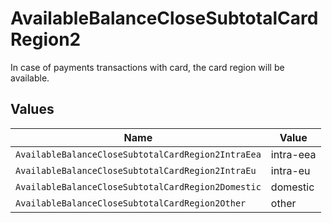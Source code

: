 # AvailableBalanceCloseSubtotalCardRegion2

In case of payments transactions with card, the card region will be available.


## Values

| Name                                               | Value                                              |
| -------------------------------------------------- | -------------------------------------------------- |
| `AvailableBalanceCloseSubtotalCardRegion2IntraEea` | intra-eea                                          |
| `AvailableBalanceCloseSubtotalCardRegion2IntraEu`  | intra-eu                                           |
| `AvailableBalanceCloseSubtotalCardRegion2Domestic` | domestic                                           |
| `AvailableBalanceCloseSubtotalCardRegion2Other`    | other                                              |